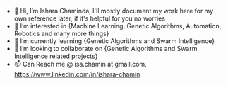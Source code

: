 - 👋 Hi, I’m Ishara Chaminda, I'll mostly document my work here for my own reference later, if it's helpful for you no worries
- 👀 I’m interested in {Machine Learning, Genetic Algorithms, Automation, Robotics and many more things}     
- 🌱 I’m currently learning {Genetic Algorithms and Swarm Intelligence}
- 💞️ I’m looking to collaborate on {Genetic Algorithms and Swarm Intelligence related projects}
- 📫 Can Reach me @ isa.chamin at gmail.com, https://www.linkedin.com/in/ishara-chamin

<!---
dkishara/dkishara is a ✨ special ✨ repository because its `README.md` (this file) appears on your GitHub profile.
You can click the Preview link to take a look at your changes.
--->

